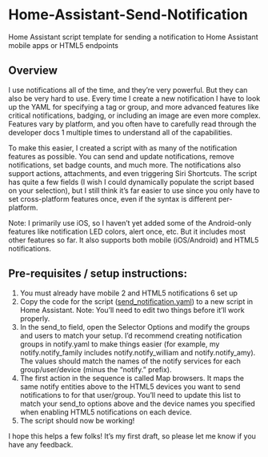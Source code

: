 # Home-Assistant-Send-Notification
Home Assistant script template for sending a notification to Home Assistant mobile apps or HTML5 endpoints

## Overview
I use notifications all of the time, and they’re very powerful. But they can also be very hard to use. Every time I create a new notification I have to look up the YAML for specifying a tag or group, and more advanced features like critical notifications, badging, or including an image are even more complex. Features vary by platform, and you often have to carefully read through the developer docs 1 multiple times to understand all of the capabilities.

To make this easier, I created a script with as many of the notification features as possible. You can send and update notifications, remove notifications, set badge counts, and much more. The notifications also support actions, attachments, and even triggering Siri Shortcuts. The script has quite a few fields (I wish I could dynamically populate the script based on your selection), but I still think it’s far easier to use since you only have to set cross-platform features once, even if the syntax is different per-platform.

Note: I primarily use iOS, so I haven’t yet added some of the Android-only features like notification LED colors, alert once, etc. But it includes most other features so far. It also supports both mobile (iOS/Android) and HTML5 notifications.

## Pre-requisites / setup instructions:

1. You must already have mobile 2 and HTML5 notifications 6 set up
2. Copy the code for the script ([send_notification.yaml](https://github.com/MasterDevwi/Home-Assistant-Send-Notification/blob/main/send_notification.yaml)) to a new script in Home Assistant. Note: You’ll need to edit two things before it’ll work properly.
3. In the send_to field, open the Selector Options and modify the groups and users to match your setup. I’d recommend creating notification groups in notify.yaml to make things easier (for example, my notify.notify_family includes notify.notify_william and notify.notify_amy). The values should match the names of the notify services for each group/user/device (minus the “notify.” prefix).
4. The first action in the sequence is called Map browsers. It maps the same notify entities above to the HTML5 devices you want to send notifications to for that user/group. You’ll need to update this list to match your send_to options above and the device names you specified when enabling HTML5 notifications on each device.
5. The script should now be working!

I hope this helps a few folks! It’s my first draft, so please let me know if you have any feedback.
